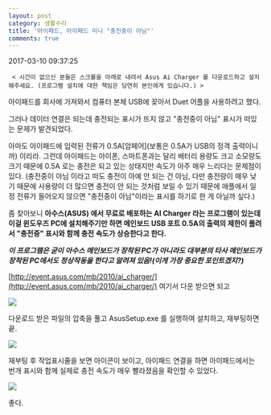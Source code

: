 ```yaml
---
layout: post
category: 생활수리
title: '아이패드, 아이패드 미니 "충전중이 아님"'
comments: true
---
```



2017-03-10 09:37:25


` < 시간이 없으신 분들은 스크롤을 아래로 내려서 Asus Ai Charger 를 다운로드하고 설치해주세요. (프로그램 설치에 대한 책임은 당연히 본인에게 있습니다.) >`


아이패드를 회사에 가져와서 컴퓨터 본체 USB에 꽂아서 Duet 어플을 사용하려고 했다.


그러나 데이터 연결은 되는데 충전되는 표시가 뜨지 않고 "충전중이 아님" 표시가 떠있는 문제가 발견되었다.

아마도 아이패드에 입력된 전류가 0.5A[암페어](보통은 0.5A가 USB의 정격 출력이니까) 이리라. 그런데 아이패드는 아이폰,
스마트폰과는 달리 배터리 용량도 크고 소모량도 크기 때문에 0.5A 로는 충전은 되고 있는 상태지만 속도가 아주 매우 느리다는 문제점이
있다. (충전중이 아님 이라고 떠도 충전이 아예 안 되는 건 아님, 다만 충전량이 매우 낮기 때문에 사용량이 더 많으면 충전이 안 되는
것처럼 보일 수 있기 때문에 애플에서 일정 전류가 들어오지 않으면 "충전중이 아님"이라는 표시를 하기로 한 게 아닐까 싶다.)

  

좀 찾아보니 **아수스(ASUS) 에서 무료로 배포하는 AI Charger 라는 프로그램이 있는데 이걸 윈도우즈 PC에  설치해주기만 하면 메인보드 USB 포트 0.5A의 출력의 제한이 풀려서 "충전중" 표시와 함께 충전 속도가 상승한다고 한다.**

  

 **_이 프로그램은 굳이 아수스 메인보드가 장착된 PC가 아니라도 대부분의 타사 메인보드가 장착된 PC에서도 정상작동을 한다고 알려져 있음!(이게 가장 중요한 포인트겠지?)_**

  

 [http://event.asus.com/mb/2010/ai_charger/](http://event.asus.com/mb/2010/ai_charger/) 여기서 다운 받으면 되고

  

![][link0]

다운로드 받은 파일의 압축을 풀고 AsusSetup.exe 를 실행하여 설치하고, 재부팅하면 끝.  

  

![][link1]

  

재부팅 후 작업표시줄을 보면 아이콘이 보이고, 아이패드 연결을 하면 아이패드에서는 번개 표시와 함께 실제로 충전 속도가 매우 빨라졌음을
확인할 수 있었다.

![][link2]

  

  

좋다.

  


[link0]:https://t1.daumcdn.net/cfile/tistory/220C914B58C1F46319
[link1]:https://t1.daumcdn.net/cfile/tistory/21398E3A58C1F4AD15
[link2]:https://t1.daumcdn.net/cfile/tistory/23782A3958C1F4F11F
